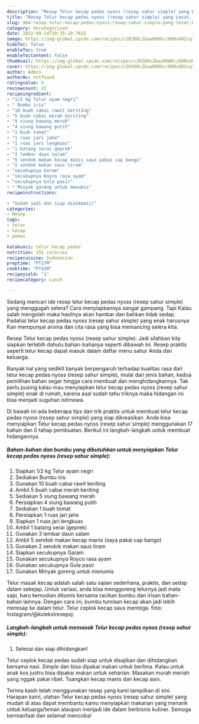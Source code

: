 ```yaml
---
description: "Resep Telur kecap pedas nyoss (resep sahur simple) yang Lezat, Buat Buka Puasa Bikin Ngiler"
title: "Resep Telur kecap pedas nyoss (resep sahur simple) yang Lezat, Buat Buka Puasa Bikin Ngiler"
slug: 964-resep-telur-kecap-pedas-nyoss-resep-sahur-simple-yang-lezat-buat-buka-puasa-bikin-ngiler
category: Uncategorized
date: 2022-09-14T20:35:19.762Z
image: https://img-global.cpcdn.com/recipes/c28360c2baa8088c/680x482cq70/telur-kecap-pedas-nyoss-resep-sahur-simple-foto-resep-utama.jpg
hideToc: false
enableToc: true
enableTocContent: false
thumbnail: https://img-global.cpcdn.com/recipes/c28360c2baa8088c/680x482cq70/telur-kecap-pedas-nyoss-resep-sahur-simple-foto-resep-utama.jpg
cover: https://img-global.cpcdn.com/recipes/c28360c2baa8088c/680x482cq70/telur-kecap-pedas-nyoss-resep-sahur-simple-foto-resep-utama.jpg
author: Admin
authorAv: notfound
ratingvalue: 5
reviewcount: 15
recipeingredient:
- "1/2 kg Telur ayam negri"
- " Bumbu iris"
- "10 buah cabai rawit keriting"
- "5 buah cabai merah keriting"
- "5 siung bawang merah"
- "4 siung bawang putih"
- "1 buah tomat"
- "1 ruas jari jahe"
- "1 ruas jari lengkuas"
- "1 batang serai geprek"
- "3 lembar daun salam"
- "5 sendok makan kecap manis saya pakai cap bango"
- "2 sendok makan saus tiram"
- "secukupnya Garam"
- "secukupnya Royco rasa ayam"
- "secukupnya Gula pasir"
- " Minyak goreng untuk menumis"
recipeinstructions:

- "Sudah jadi dan siap dinikmati!"
categories:
- Resep
tags:
- telur
- kecap
- pedas

katakunci: telur kecap pedas 
nutrition: 291 calories
recipecuisine: Indonesian
preptime: "PT17M"
cooktime: "PT43M"
recipeyield: "1"
recipecategory: Lunch

---
```



Sedang mencari ide resep telur kecap pedas nyoss (resep sahur simple) yang menggugah selera? Cara menyiapkannya sangat gampang. Tapi Kalau salah mengolah maka hasilnya akan hambar dan bahkan tidak sedap. Padahal telur kecap pedas nyoss (resep sahur simple) yang enak harusnya Kan mempunyai aroma dan cita rasa yang bisa memancing selera kita.


Resep Telur kecap pedas nyoss (resep sahur simple). Jadi silahkan kita siapkan terlebih dahulu bahan-bahanya seperti dibawah ini. Resep praktis seperti telur kecap dapat masuk dalam daftar menu sahur Anda dan keluarga.

Banyak hal yang sedikit banyak berpengaruh terhadap kualitas rasa dari telur kecap pedas nyoss (resep sahur simple), mulai dari jenis bahan, kedua pemilihan bahan segar hingga cara membuat dan menghidangkannya. Tak perlu pusing kalau mau menyiapkan telur kecap pedas nyoss (resep sahur simple) enak di rumah, karena asal sudah tahu triknya maka hidangan ini bisa menjadi suguhan istimewa.


Di bawah ini ada beberapa tips dan trik praktis untuk membuat telur kecap pedas nyoss (resep sahur simple) yang siap dikreasikan. Anda bisa menyiapkan Telur kecap pedas nyoss (resep sahur simple) menggunakan 17 bahan dan 0 tahap pembuatan. Berikut ini langkah-langkah untuk membuat hidangannya.

<!--inarticleads1-->

##### Bahan-bahan dan bumbu yang dibutuhkan untuk menyiapkan Telur kecap pedas nyoss (resep sahur simple):

1. Siapkan 1/2 kg Telur ayam negri
1. Sediakan  Bumbu iris:
1. Gunakan 10 buah cabai rawit keriting
1. Ambil 5 buah cabai merah keriting
1. Sediakan 5 siung bawang merah
1. Persiapkan 4 siung bawang putih
1. Sediakan 1 buah tomat
1. Persiapkan 1 ruas jari jahe
1. Siapkan 1 ruas jari lengkuas
1. Ambil 1 batang serai (geprek)
1. Gunakan 3 lembar daun salam
1. Ambil 5 sendok makan kecap manis (saya pakai cap bango)
1. Gunakan 2 sendok makan saus tiram
1. Siapkan secukupnya Garam
1. Gunakan secukupnya Royco rasa ayam
1. Gunakan secukupnya Gula pasir
1. Gunakan  Minyak goreng untuk menumis


Telur masak kecap adalah salah satu sajian sederhana, praktis, dan sedap dalam sekejap. Untuk variasi, anda bisa menggoreng telurnya jadi mata sapi, baru kemudian ditumis bersama racikan bumbu dan irisan bahan-bahan lainnya. Dengan cara ini, bumbu tumisan kecap akan jadi lebih meresap ke dalam telur. Telur ceplok kecap saus mentega. foto: Instagram/@koleksiresepsj. 

<!--inarticleads2-->

##### Langkah-langkah untuk memasak Telur kecap pedas nyoss (resep sahur simple):


1. Selesai dan siap dihidangkan!

Telur ceplok kecap pedas sudah siap untuk disajikan dan dihidangkan bersama nasi. Simple dan bisa dipakai makan untuk berlima. Kalau untuk anak kos justru bisa dipakai makan untuk seharian. Masakan murah meriah yang nggak pakai ribet. Tuangkan kecap manis dan kecap asin. 

Terima kasih telah menggunakan resep yang kami tampilkan di sini. Harapan kami, olahan Telur kecap pedas nyoss (resep sahur simple) yang mudah di atas dapat membantu kamu menyiapkan makanan yang menarik untuk keluarga/teman ataupun menjadi ide dalam berbisnis kuliner. Semoga bermanfaat dan selamat mencoba!
